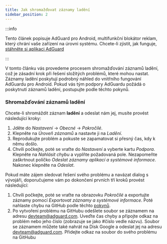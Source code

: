 ```yaml
---
title: Jak shromažďovat záznamy ladění
sidebar_position: 2
---
```


:::info

Tento článek popisuje AdGuard pro Android, multifunkční blokátor reklam, který chrání vaše zařízení na úrovni systému. Chcete-li zjistit, jak funguje, [stáhněte si aplikaci AdGuard](https://agrd.io/download-kb-adblock)

:::

V tomto článku vás provedeme procesem shromažďování záznamů ladění, což je zásadní krok při řešení složitých problémů, které mohou nastat. Záznamy ladění poskytují podrobný náhled do vnitřního fungování AdGuardu pro Android. Pokud vás tým podpory AdGuardu požádá o poskytnutí záznamů ladění, postupujte podle těchto pokynů.

### Shromažďování záznamů ladění

Chcete-li shromáždit záznam **ladění** a odeslat nám jej, musíte provést následující kroky:

1. Jděte do *Nastavení* → *Obecné* → *Pokročilé*.
1. Klepněte na *Úroveň záznamů* a nastavte ji na *Ladění*.
1. Reprodukujte problém a pokuste se zapamatovat si přesný čas, kdy k němu došlo.
1. Chvíli počkejte, poté se vraťte do *Nastavení* a vyberte kartu *Podpora*. Klepněte na *Nahlásit chybu* a vyplňte požadovaná pole. Nezapomeňte zaškrtnout políčko *Odeslat záznamy aplikací a systémové informace*. Nakonec klepněte na *Odeslat*.

Pokud máte zájem sledovat řešení svého problému a navázat dialog s vývojáři, doporučujeme vám po dokončení prvních tří kroků provést následující:

1. Chvíli počkejte, poté se vraťte na obrazovku *Pokročilé* a exportujte záznamy pomocí *Exportovat záznamy a systémové informace*. Poté nahlaste chybu na GitHub podle těchto [pokynů](/guides/report-bugs.md).
1. Po vytvoření problému na GitHubu odešlete soubor se záznamem na adresu devteam@adguard.com. Uveďte čas chyby a připojte odkaz na problém nebo jeho číslo (zobrazuje se jako #číslo vedle názvu). Soubor se záznamem můžete také nahrát na Disk Google a odeslat jej na adresu devteam@adguard.com. Přidejte odkaz na soubor do svého problému na GitHubu
